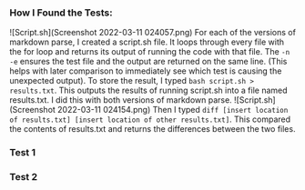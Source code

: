 ### How I Found the Tests:
![Script.sh](Screenshot 2022-03-11 024057.png)
For each of the versions of markdown parse, I created a script.sh file. It loops through every file with the for loop and returns its output of running the code with that file. The `-n -e` ensures the test file and the output are returned on the same line. (This helps with later comparison to immediately see which test is causing the unexpected output). To store the result, I typed `bash script.sh > results.txt`. This outputs the results of running script.sh into a file named results.txt. I did this with both versions of markdown parse. 
![Script.sh](Screenshot 2022-03-11 024154.png)
Then I typed `diff [insert location of results.txt] [insert location of other results.txt]`. This compared the contents of results.txt and returns the differences between the two files. 

### Test 1

### Test 2